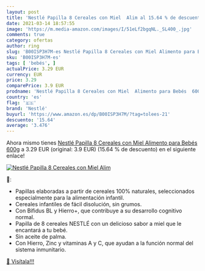 ```yaml
---
layout: post
title: 'Nestlé Papilla 8 Cereales con Miel  Alim al 15.64 % de descuento'
date: 2021-03-14 18:57:55
image: 'https://m.media-amazon.com/images/I/51eLf2bgqNL._SL400_.jpg'
comments: true
category: ofertas
author: ring
slug: 'B00ISP3H7M-es Nestlé Papilla 8 Cereales con Miel Alimento para Bebés 600g'
sku: 'B00ISP3H7M-es'
tags: [ 'bebés', ]
actualPrice: 3.29 EUR
currency: EUR
price: 3.29
comparePrice: 3.9 EUR
prodname: 'Nestlé Papilla 8 Cereales con Miel  Alimento para Bebés  600g'
country: 'es'
flag: '🇪🇸'
brand: 'Nestlé'
buyurl: 'https://www.amazon.es/dp/B00ISP3H7M/?tag=tolees-21'
descuento: '15.64'
average: '3.476'
---
```


Ahora mismo tienes [Nestlé Papilla 8 Cereales con Miel  Alimento para Bebés  600g](https://www.amazon.es/dp/B00ISP3H7M/?tag=tolees-21) a 3.29 EUR (original: 3.9 EUR) (15.64 %  de descuento) en el siguiente enlace!

[![Nestlé Papilla 8 Cereales con Miel  Alim](https://m.media-amazon.com/images/I/51eLf2bgqNL._SL400_.jpg)](https://www.amazon.es/dp/B00ISP3H7M/?tag=tolees-21)

🔎:

- Papillas elaboradas a partir de cereales 100% naturales, seleccionados especialmente para la alimentación infantil.
- Cereales infantiles de fácil disolución, sin grumos.
- Con Bífidus BL y Hierro+, que contribuye a su desarrollo cognitivo normal.
- Papilla de 8 cereales NESTLÉ con un delicioso sabor a miel que le encantará a tu bebé.
- Sin aceite de palma.
- Con Hierro, Zinc y vitaminas A y C, que ayudan a la función normal del sistema inmunitario.

[🛒 Visítala!!!](https://www.amazon.es/dp/B00ISP3H7M/?tag=tolees-21)
